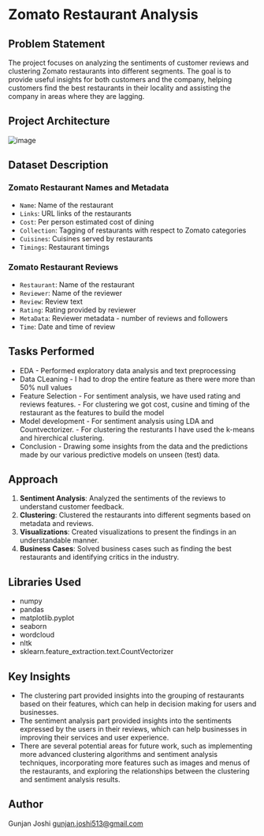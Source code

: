 # Zomato Restaurant Analysis

## Problem Statement

The project focuses on analyzing the sentiments of customer reviews and clustering Zomato restaurants into different segments. The goal is to provide useful insights for both customers and the company, helping customers find the best restaurants in their locality and assisting the company in areas where they are lagging.

## Project Architecture

![image](https://github.com/gunjanjoshi-0798/Zomato-unsupervisedML/assets/155617045/d81a95d0-24fb-42e6-a168-55dfdc017e72)


## Dataset Description

### Zomato Restaurant Names and Metadata

- `Name`: Name of the restaurant
- `Links`: URL links of the restaurants
- `Cost`: Per person estimated cost of dining
- `Collection`: Tagging of restaurants with respect to Zomato categories
- `Cuisines`: Cuisines served by restaurants
- `Timings`: Restaurant timings

### Zomato Restaurant Reviews

- `Restaurant`: Name of the restaurant
- `Reviewer`: Name of the reviewer
- `Review`: Review text
- `Rating`: Rating provided by reviewer
- `MetaData`: Reviewer metadata - number of reviews and followers
- `Time`: Date and time of review

## Tasks Performed

- EDA - Performed exploratory data analysis and text preprocessing
- Data CLeaning - I had to drop the entire feature as there were more than 50% null values
- Feature Selection - For sentiment analysis, we have used rating and reviews features. - For clustering we got cost, cusine and timing of the restaurant as the features to build the model
- Model development - For sentiment analysis using LDA and Countvectorizer. - For clustering the resturants I have used the k-means and hirerchical clustering.
- Conclusion - Drawing some insights from the data and the predictions made by our various predictive models on unseen (test) data.

## Approach

1. **Sentiment Analysis**: Analyzed the sentiments of the reviews to understand customer feedback.
2. **Clustering**: Clustered the restaurants into different segments based on metadata and reviews.
3. **Visualizations**: Created visualizations to present the findings in an understandable manner.
4. **Business Cases**: Solved business cases such as finding the best restaurants and identifying critics in the industry.

## Libraries Used

- numpy
- pandas
- matplotlib.pyplot
- seaborn
- wordcloud
- nltk
- sklearn.feature_extraction.text.CountVectorizer

## Key Insights

- The clustering part provided insights into the grouping of restaurants based on their features, which can help in decision making for users and businesses.
- The sentiment analysis part provided insights into the sentiments expressed by the users in their reviews, which can help businesses in improving their services and user experience.
- There are several potential areas for future work, such as implementing more advanced clustering algorithms and sentiment analysis techniques, incorporating more features such as images and menus of the restaurants, and exploring the relationships between the clustering and sentiment analysis results.


## Author
Gunjan Joshi
gunjan.joshi513@gmail.com
